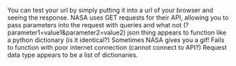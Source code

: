 You can test your url by simply putting it into a url of your browser and seeing the response. NASA uses GET requests for their API, allowing you to pass parameters into the request with queries and what not (?parameter1=value1&parameter2=value2) json thing appears to function like a python dictionary (is it identical?) Sometimes NASA gives you a gif! Fails to function with poor internet connection (cannot connect to API?) Request data type appears to be a list of dictionaries.